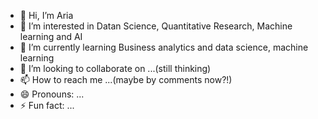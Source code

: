 - 👋 Hi, I’m Aria
- 👀 I’m interested in Datan Science, Quantitative Research, Machine learning and AI
- 🌱 I’m currently learning Business analytics and data science, machine learning
- 💞️ I’m looking to collaborate on ...(still thinking)
- 📫 How to reach me ...(maybe by comments now?!)
- 😄 Pronouns: ...
- ⚡ Fun fact: ...

<!---
Lucky0115g/Lucky0115g is a ✨ special ✨ repository because its `README.md` (this file) appears on your GitHub profile.
You can click the Preview link to take a look at your changes.
--->
